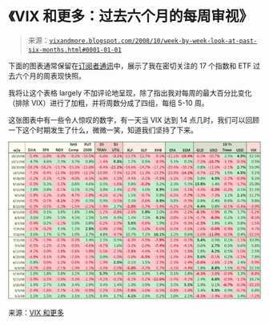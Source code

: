 <!--yml

分类：未分类

日期：2024-05-18 18:18:31

-->

# 《VIX 和更多：过去六个月的每周审视》

> 来源：[`vixandmore.blogspot.com/2008/10/week-by-week-look-at-past-six-months.html#0001-01-01`](http://vixandmore.blogspot.com/2008/10/week-by-week-look-at-past-six-months.html#0001-01-01)

下面的图表通常保留在[订阅者通讯](http://vixandmoresubscriber.blogspot.com/)中，展示了我在密切关注的 17 个指数和 ETF 过去六个月的周表现快照。

我将让这个表格 largely 不加评论地呈现，除了指出我对每周的最大百分比变化（排除 VIX）进行了加粗，并将周数分成了四组，每组 5-10 周。

这张图表中有一些令人惊叹的数字，有一天当 VIX 达到 14 点几时，我们可以回顾一下这个时期发生了什么，微微一笑，知道我们坚持了下来。

![](img/d99696da28b8f1edac7504824d4727a1.png)

来源：[VIX 和更多](http://vixandmore.blogspot.com/)
